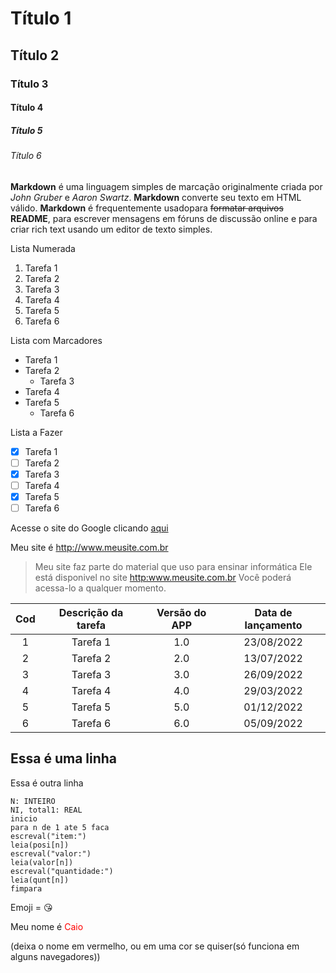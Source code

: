 # Título 1
##  Título 2
###  Título 3
####  Título 4
#####  Título 5
######  Título 6





**Markdown** é uma linguagem simples de marcação originalmente 
criada por *John Gruber* e *Aaron Swartz*. **Markdown** converte seu 
texto em HTML válido. **Markdown** é frequentemente usadopara ~~formatar 
arquivos~~ **README**, para escrever mensagens em fóruns de discussão online 
e para criar rich text usando um editor de texto simples.


Lista Numerada
1. Tarefa 1
1. Tarefa 2
1. Tarefa 3
1. Tarefa 4
1. Tarefa 5
1. Tarefa 6

Lista com Marcadores
* Tarefa 1
* Tarefa 2
  * Tarefa 3
* Tarefa 4
* Tarefa 5
  * Tarefa 6
  
Lista a Fazer
- [x] Tarefa 1
- [ ] Tarefa 2
- [x] Tarefa 3
- [ ] Tarefa 4
- [x] Tarefa 5
- [ ] Tarefa 6

Acesse o site do Google clicando [aqui](https://www.google.com.br)

Meu site é <http://www.meusite.com.br>

>Meu site faz parte do material que uso para ensinar informática
>Ele está disponivel no site <http:www.meusite.com.br>
>Você poderá acessa-lo a qualquer momento.

Cod|Descrição da tarefa|Versão do APP|Data de lançamento
:---:|:---:|:---:|:---:
1| Tarefa 1|1.0|23/08/2022
2| Tarefa 2|2.0|13/07/2022
3| Tarefa 3|3.0|26/09/2022
4| Tarefa 4|4.0|29/03/2022
5| Tarefa 5|5.0|01/12/2022
6| Tarefa 6|6.0|05/09/2022

Essa é uma linha
---
Essa é outra linha

```
N: INTEIRO
NI, total1: REAL
inicio
para n de 1 ate 5 faca
escreval("item:")
leia(posi[n])
escreval("valor:")
leia(valor[n])
escreval("quantidade:")
leia(qunt[n])
fimpara
```

Emoji = :kissing_heart:

Meu nome é <font color="red">Caio</font>

(deixa o nome em vermelho, ou em uma cor se quiser(só funciona em alguns navegadores))

